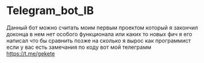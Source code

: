 # Telegram_bot_IB
Данный бот можно считать моим первым проектом который я закончил доконца в нем нет особого функционала или каких то новых фич я его написал что бы сравнить позже на сколько я вырос как программист если у вас есть замечания по коду вот мой телеграмм https://t.me/gekete
